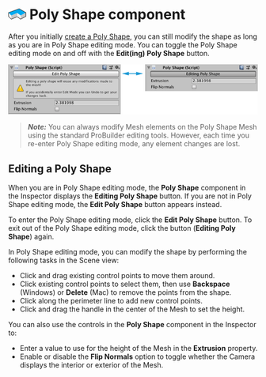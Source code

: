 # ![Poly Shape Tool icon](images/icons/NewPolyShape.png) Poly Shape component

After you initially [create a Poly Shape](workflow-create-polyshape.md), you can still modify the shape as long as you are in Poly Shape editing mode. You can toggle the Poly Shape editing mode on and off with the **Edit(ing) Poly Shape** button.



![Toggle editing mode on and off](images/Experimental_PolyShapeInspector.png)



> ***Note:*** You can always modify Mesh elements on the Poly Shape Mesh using the standard ProBuilder editing tools. However, each time you re-enter Poly Shape editing mode, any element changes are lost.



## Editing a Poly Shape

When you are in Poly Shape editing mode, the **Poly Shape** component in the Inspector displays the **Editing Poly Shape** button. If you are not in Poly Shape editing mode, the **Edit Poly Shape** button appears instead.

To enter the Poly Shape editing mode, click the **Edit Poly Shape** button.  To exit out of the Poly Shape editing mode, click the button (**Editing Poly Shape**) again.

In Poly Shape editing mode, you can modify the shape by performing the following tasks in the Scene view:

- Click and drag existing control points to move them around.
- Click existing control points to select them, then use **Backspace** (Windows) or **Delete** (Mac) to remove the points from the shape.
- Click along the perimeter line to add new control points.
- Click and drag the handle in the center of the Mesh to set the height.

You can also use the controls in the **Poly Shape** component in the Inspector to:

- Enter a value to use for the height of the Mesh in the **Extrusion** property.
- Enable or disable the **Flip Normals** option to toggle whether the Camera displays the interior or exterior of the Mesh.

